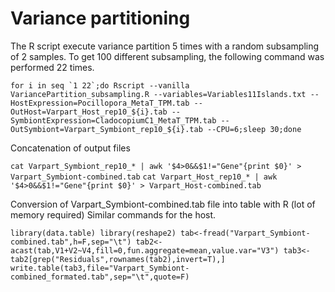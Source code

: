 # Variance partitioning

The R script execute variance partition 5 times with a random subsampling of 2 samples.
To get 100 different subsampling, the following command was performed 22 times.

``for i in seq `1 22`;do Rscript --vanilla VariancePartition_subsampling.R --variables=Variables11Islands.txt --HostExpression=Pocillopora_MetaT_TPM.tab --OutHost=Varpart_Host_rep10_${i}.tab --SymbiontExpression=CladocopiumC1_MetaT_TPM.tab --OutSymbiont=Varpart_Symbiont_rep10_${i}.tab --CPU=6;sleep 30;done``

Concatenation of output files

`cat Varpart_Symbiont_rep10_* | awk '$4>0&&$1!="Gene"{print $0}' > Varpart_Symbiont-combined.tab`
`cat Varpart_Host_rep10_* | awk '$4>0&&$1!="Gene"{print $0}' > Varpart_Host-combined.tab`


Conversion of Varpart_Symbiont-combined.tab file into table with R (lot of memory required)
Similar commands for the host.

`library(data.table)
library(reshape2)
tab<-fread("Varpart_Symbiont-combined.tab",h=F,sep="\t")
tab2<-acast(tab,V1+V2~V4,fill=0,fun.aggregate=mean,value.var="V3")
tab3<-tab2[grep("Residuals",rownames(tab2),invert=T),]
write.table(tab3,file="Varpart_Symbiont-combined_formated.tab",sep="\t",quote=F)`
